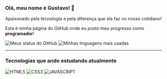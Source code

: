 ### Olá, meu nome é Gustavo! 🖖
Apaixonado pela tecnologia e pela diferença que ela faz no nosso cotidiano!

Esta é minha página do GitHub onde eu posto meu progresso como **programador**!

![Meus status do GitHub](https://github-readme-stats.vercel.app/api?username=GustavoHRX&show_icons=true&theme=synthwave)
![MInhas linguagens mais usadas](https://github-readme-stats.vercel.app/api/top-langs/?username=GustavoHRX&theme=synthwave)

---

### Tecnologias que ando estudando atualmente 

![HTML5](https://img.shields.io/badge/HTML5-E34F26?style=for-the-badge&logo=html5&logoColor=white)
![CSS3](https://img.shields.io/badge/CSS3-1572B6?style=for-the-badge&logo=css3&logoColor=white)
![JAVASCRIPT](https://img.shields.io/badge/JavaScript-F7DF1E?style=for-the-badge&logo=javascript&logoColor=black)




